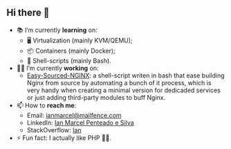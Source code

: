 ## Hi there 👋

- 📚️ I’m currently **learning** on:
  - 🖥️ Virtualization (mainly KVM/QEMU); 
  - 📦️ Containers (mainly Docker);
  - 📜️ Shell-scripts (mainly Bash).
- 🧑‍🏭️ I’m currently **working** on:
  - [Easy-Sourced-NGINX](https://github.com/Ian-Marcel/Easy-Sourced-NGINX): a shell-script writen in bash that ease building Nginx from source by automating a bunch of it process, which is very handy when creating a minimal version for dedicaded services or just adding third-party modules to buff Nginx.
- 📫 How to **reach me**:
	- Email: [ianmarcel@mailfence.com](mailto:ianmarcel@mailfence.com)
	- LinkedIn: [Ian Marcel Penteado e Silva](https://www.linkedin.com/in/ian-marcel-penteado/)
	- StackOverflow: [Ian](https://stackoverflow.com/users/23581034/ian)
- ⚡ Fun fact: I actually like PHP 💞️🐘️.

<!--

Here are some ideas to get you started:
- 👯 I’m looking to collaborate on ...
- 🤔 I’m looking for help with ...
- 💬 Ask me about ...

- 😄 Pronouns: ...
-->
	
